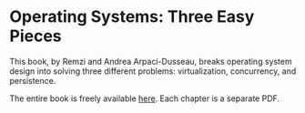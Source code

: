 # Operating Systems: Three Easy Pieces
This book, by Remzi and Andrea Arpaci-Dusseau, breaks operating system design into solving three different problems: virtualization, concurrency, and persistence.

The entire book is freely available [here](https://pages.cs.wisc.edu/~remzi/OSTEP/). Each chapter is a separate PDF.
